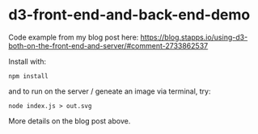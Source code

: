 # d3-front-end-and-back-end-demo

Code example from my blog post here:
https://blog.stapps.io/using-d3-both-on-the-front-end-and-server/#comment-2733862537

Install with:

```
npm install
```

and to run on the server / geneate an image via terminal, try:

```
node index.js > out.svg
```

More details on the blog post above.
